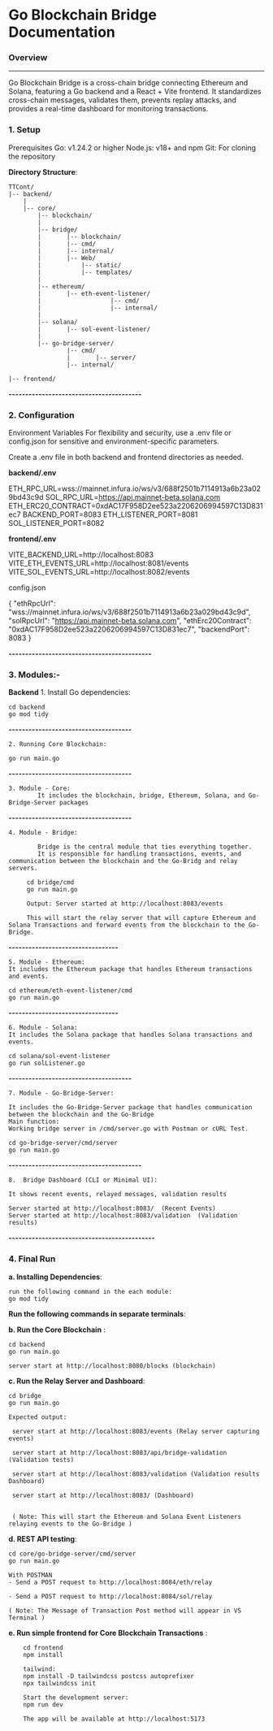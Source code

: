 Go Blockchain Bridge Documentation
=====================================

### Overview
--------
Go Blockchain Bridge is a cross-chain bridge connecting Ethereum and Solana, featuring a Go backend and a React + Vite frontend. It standardizes cross-chain messages, validates them, prevents replay attacks, and provides a real-time dashboard for monitoring transactions.

### 1. Setup
Prerequisites
Go: v1.24.2 or higher
Node.js: v18+ and npm
Git: For cloning the repository

 **Directory Structure**:
  
    TTCont/
    |-- backend/
        |
        |-- core/
            |-- blockchain/ 
            |
            |-- bridge/ 
            |       |-- blockchain/
            |       |-- cmd/
            |       |-- internal/   
            |       |-- Web/ 
            |           |-- static/
            |           |-- templates/ 
            |
            |-- ethereum/
            |       |-- eth-event-listener/
            |                   |-- cmd/
            |                   |-- internal/
            |
            |-- solana/
            |       |-- sol-event-listener/
            |     
            |-- go-bridge-server/
                    |-- cmd/ 
                    |       |-- server/
                    |-- internal/

    |-- frontend/


**----------------------------------------**

### 2. Configuration
Environment Variables
For flexibility and security, use a .env file or config.json for sensitive and environment-specific parameters.

Create a .env file in both backend and frontend directories as needed.

**backend/.env**

ETH_RPC_URL=wss://mainnet.infura.io/ws/v3/688f2501b7114913a6b23a029bd43c9d
SOL_RPC_URL=https://api.mainnet-beta.solana.com
ETH_ERC20_CONTRACT=0xdAC17F958D2ee523a2206206994597C13D831ec7
BACKEND_PORT=8083
ETH_LISTENER_PORT=8081
SOL_LISTENER_PORT=8082

**frontend/.env**

VITE_BACKEND_URL=http://localhost:8083
VITE_ETH_EVENTS_URL=http://localhost:8081/events
VITE_SOL_EVENTS_URL=http://localhost:8082/events

config.json

{
  "ethRpcUrl": "wss://mainnet.infura.io/ws/v3/688f2501b7114913a6b23a029bd43c9d",
  "solRpcUrl": "https://api.mainnet-beta.solana.com",
  "ethErc20Contract": "0xdAC17F958D2ee523a2206206994597C13D831ec7",
  "backendPort": 8083
}

**-------------------------------------------**

### 3. Modules:-
**Backend**
    1. Install Go dependencies:
    
    cd backend
    go mod tidy

**-------------------------------------**

    2. Running Core Blockchain:

    go run main.go

**-------------------------------------**

    3. Module - Core:
            It includes the blockchain, bridge, Ethereum, Solana, and Go-Bridge-Server packages
    
**-------------------------------------**

    4. Module - Bridge:

            Bridge is the central module that ties everything together.
            It is responsible for handling transactions, events, and communication between the blockchain and the Go-Bridg and relay servers.

         cd bridge/cmd
         go run main.go

         Output: Server started at http://localhost:8083/events

         This will start the relay server that will capture Ethereum and Solana Transactions and forward events from the blockchain to the Go-Bridge.
    
**---------------------------------**

    5. Module - Ethereum:
    It includes the Ethereum package that handles Ethereum transactions and events.

    cd ethereum/eth-event-listener/cmd
    go run main.go

**---------------------------------**

    6. Module - Solana:
    It includes the Solana package that handles Solana transactions and events.

    cd solana/sol-event-listener
    go run solListener.go

**-------------------------------------**

    7. Module - Go-Bridge-Server:

    It includes the Go-Bridge-Server package that handles communication between the blockchain and the Go-Bridge
    Main function: 
    Working bridge server in /cmd/server.go with Postman or cURL Test.

    cd go-bridge-server/cmd/server
    go run main.go

**----------------------------------------**

    8.  Bridge Dashboard (CLI or Minimal UI):

    It shows recent events, relayed messages, validation results
    
    Server started at http://localhost:8083/  (Recent Events)
    Server started at http://localhost:8083/validation  (Validation results)

**--------------------------------------------**

### 4. Final Run
 
**a. Installing Dependencies**:

    run the following command in the each module:
    go mod tidy

 
**Run the following commands in separate terminals**:

**b. Run the Core Blockchain** :

    cd backend
    go run main.go

    server start at http://localhost:8080/blocks (blockchain)

**c. Run the Relay Server and Dashboard**:

    cd bridge
    go run main.go

    Expected output:
    
     server start at http://localhost:8083/events (Relay server capturing events)

     server start at http://localhost:8083/api/bridge-validation (Validation tests)

     server start at http://localhost:8083/validation (Validation results Dashboard)

     server start at http://localhost:8083/ (Dashboard)


     ( Note: This will start the Ethereum and Solana Event Listeners relaying events to the Go-Bridge )

**d. REST API testing**:


    cd core/go-bridge-server/cmd/server
    go run main.go

    With POSTMAN
    - Send a POST request to http://localhost:8084/eth/relay

    - Send a POST request to http://localhost:8084/sol/relay

    ( Note: The Message of Transaction Post method will appear in VS Terminal )


**e. Run simple frontend for Core Blockchain Transactions** :

        cd frontend
        npm install
        
        tailwind:
        npm install -D tailwindcss postcss autoprefixer
        npx tailwindcss init

        Start the development server:
        npm run dev

        The app will be available at http://localhost:5173
